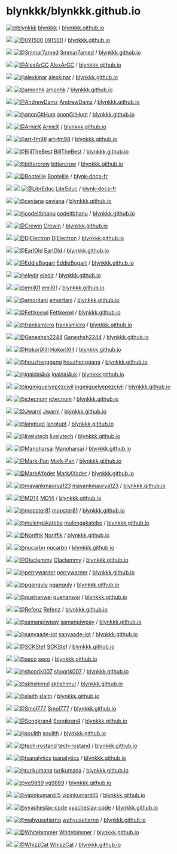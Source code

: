# blynkkk/blynkkk.github.io

[![@blynkkk](https://avatars3.githubusercontent.com/u/11541426?s=32&v=4)](https://github.com/blynkkk) [blynkkk](https://github.com/blynkkk) / [blynkkk.github.io]()

![](https://github.githubassets.com/images/modules/network/t.png) [![@091500](https://avatars1.githubusercontent.com/u/418832?s=32&v=4)](https://github.com/091500) [091500](https://github.com/091500) / [blynkkk.github.io](https://github.com/091500/blynkkk.github.io)

![](https://github.githubassets.com/images/modules/network/t.png) [![@3mmar7amed](https://avatars1.githubusercontent.com/u/45490495?s=32&v=4)](https://github.com/3mmar7amed) [3mmar7amed](https://github.com/3mmar7amed) / [blynkkk.github.io](https://github.com/3mmar7amed/blynkkk.github.io)

![](https://github.githubassets.com/images/modules/network/t.png) [![@AlexArGC](https://avatars3.githubusercontent.com/u/48761297?s=32&v=4)](https://github.com/AlexArGC) [AlexArGC](https://github.com/AlexArGC) / [blynkkk.github.io](https://github.com/AlexArGC/blynkkk.github.io)

![](https://github.githubassets.com/images/modules/network/t.png) [![@alexkipar](https://avatars2.githubusercontent.com/u/107899?s=32&v=4)](https://github.com/alexkipar) [alexkipar](https://github.com/alexkipar) / [blynkkk.github.io](https://github.com/alexkipar/blynkkk.github.io)

![](https://github.githubassets.com/images/modules/network/t.png) [![@amonhk](https://avatars3.githubusercontent.com/u/23211255?s=32&v=4)](https://github.com/amonhk) [amonhk](https://github.com/amonhk) / [blynkkk.github.io](https://github.com/amonhk/blynkkk.github.io)

![](https://github.githubassets.com/images/modules/network/t.png) [![@AndrewDamz](https://avatars3.githubusercontent.com/u/46534689?s=32&v=4)](https://github.com/AndrewDamz) [AndrewDamz](https://github.com/AndrewDamz) / [blynkkk.github.io](https://github.com/AndrewDamz/blynkkk.github.io)

![](https://github.githubassets.com/images/modules/network/t.png) [![@anonGitHum](https://avatars1.githubusercontent.com/u/14102967?s=32&v=4)](https://github.com/anonGitHum) [anonGitHum](https://github.com/anonGitHum) / [blynkkk.github.io](https://github.com/anonGitHum/blynkkk.github.io)

![](https://github.githubassets.com/images/modules/network/t.png) [![@ArnieX](https://avatars0.githubusercontent.com/u/2325116?s=32&v=4)](https://github.com/ArnieX) [ArnieX](https://github.com/ArnieX) / [blynkkk.github.io](https://github.com/ArnieX/blynkkk.github.io)

![](https://github.githubassets.com/images/modules/network/t.png) [![@art-fm98](https://avatars2.githubusercontent.com/u/40850614?s=32&v=4)](https://github.com/art-fm98) [art-fm98](https://github.com/art-fm98) / [blynkkk.github.io](https://github.com/art-fm98/blynkkk.github.io)

![](https://github.githubassets.com/images/modules/network/t.png) [![@BillTheBest](https://avatars3.githubusercontent.com/u/1173938?s=32&v=4)](https://github.com/BillTheBest) [BillTheBest](https://github.com/BillTheBest) / [blynkkk.github.io](https://github.com/BillTheBest/blynkkk.github.io)

![](https://github.githubassets.com/images/modules/network/t.png) [![@bittercrow](https://avatars2.githubusercontent.com/u/12152088?s=32&v=4)](https://github.com/bittercrow) [bittercrow](https://github.com/bittercrow) / [blynkkk.github.io](https://github.com/bittercrow/blynkkk.github.io)

![](https://github.githubassets.com/images/modules/network/t.png) [![@Booteille](https://avatars0.githubusercontent.com/u/2203721?s=32&v=4)](https://github.com/Booteille) [Booteille](https://github.com/Booteille) / [blynk-docs-fr](https://github.com/Booteille/blynk-docs-fr)

![](https://github.githubassets.com/images/modules/network/i.png) ![](https://github.githubassets.com/images/modules/network/l.png) [![@LibrEduc](https://avatars0.githubusercontent.com/u/33196220?s=32&v=4)](https://github.com/LibrEduc) [LibrEduc](https://github.com/LibrEduc) / [blynk-docs-fr](https://github.com/LibrEduc/blynk-docs-fr)

![](https://github.githubassets.com/images/modules/network/t.png) [![@ceviana](https://avatars3.githubusercontent.com/u/13856315?s=32&v=4)](https://github.com/ceviana) [ceviana](https://github.com/ceviana) / [blynkkk.github.io](https://github.com/ceviana/blynkkk.github.io)

![](https://github.githubassets.com/images/modules/network/t.png) [![@codeitbhanu](https://avatars3.githubusercontent.com/u/22428590?s=32&v=4)](https://github.com/codeitbhanu) [codeitbhanu](https://github.com/codeitbhanu) / [blynkkk.github.io](https://github.com/codeitbhanu/blynkkk.github.io)

![](https://github.githubassets.com/images/modules/network/t.png) [![@Crewin](https://avatars1.githubusercontent.com/u/25099719?s=32&v=4)](https://github.com/Crewin) [Crewin](https://github.com/Crewin) / [blynkkk.github.io](https://github.com/Crewin/blynkkk.github.io)

![](https://github.githubassets.com/images/modules/network/t.png) [![@DjElectron](https://avatars2.githubusercontent.com/u/58311735?s=32&v=4)](https://github.com/DjElectron) [DjElectron](https://github.com/DjElectron) / [blynkkk.github.io](https://github.com/DjElectron/blynkkk.github.io)

![](https://github.githubassets.com/images/modules/network/t.png) [![@EarlOld](https://avatars3.githubusercontent.com/u/24506752?s=32&v=4)](https://github.com/EarlOld) [EarlOld](https://github.com/EarlOld) / [blynkkk.github.io](https://github.com/EarlOld/blynkkk.github.io)

![](https://github.githubassets.com/images/modules/network/t.png) [![@EddieBogart](https://avatars3.githubusercontent.com/u/66404846?s=32&v=4)](https://github.com/EddieBogart) [EddieBogart](https://github.com/EddieBogart) / [blynkkk.github.io](https://github.com/EddieBogart/blynkkk.github.io)

![](https://github.githubassets.com/images/modules/network/t.png) [![@eledir](https://avatars1.githubusercontent.com/u/4344290?s=32&v=4)](https://github.com/eledir) [eledir](https://github.com/eledir) / [blynkkk.github.io](https://github.com/eledir/blynkkk.github.io)

![](https://github.githubassets.com/images/modules/network/t.png) [![@emil01](https://avatars2.githubusercontent.com/u/315038?s=32&v=4)](https://github.com/emil01) [emil01](https://github.com/emil01) / [blynkkk.github.io](https://github.com/emil01/blynkkk.github.io)

![](https://github.githubassets.com/images/modules/network/t.png) [![@emoritani](https://avatars3.githubusercontent.com/u/10086050?s=32&v=4)](https://github.com/emoritani) [emoritani](https://github.com/emoritani) / [blynkkk.github.io](https://github.com/emoritani/blynkkk.github.io)

![](https://github.githubassets.com/images/modules/network/t.png) [![@Fettkeewl](https://avatars1.githubusercontent.com/u/25577040?s=32&v=4)](https://github.com/Fettkeewl) [Fettkeewl](https://github.com/Fettkeewl) / [blynkkk.github.io](https://github.com/Fettkeewl/blynkkk.github.io)

![](https://github.githubassets.com/images/modules/network/t.png) [![@franksmicro](https://avatars3.githubusercontent.com/u/499151?s=32&v=4)](https://github.com/franksmicro) [franksmicro](https://github.com/franksmicro) / [blynkkk.github.io](https://github.com/franksmicro/blynkkk.github.io)

![](https://github.githubassets.com/images/modules/network/t.png) [![@Ganeshsh2244](https://avatars2.githubusercontent.com/u/52893635?s=32&v=4)](https://github.com/Ganeshsh2244) [Ganeshsh2244](https://github.com/Ganeshsh2244) / [blynkkk.github.io](https://github.com/Ganeshsh2244/blynkkk.github.io)

![](https://github.githubassets.com/images/modules/network/t.png) [![@HokoriXIII](https://avatars3.githubusercontent.com/u/3841066?s=32&v=4)](https://github.com/HokoriXIII) [HokoriXIII](https://github.com/HokoriXIII) / [blynkkk.github.io](https://github.com/HokoriXIII/blynkkk.github.io)

![](https://github.githubassets.com/images/modules/network/t.png) [![@houzhenggang](https://avatars2.githubusercontent.com/u/2803928?s=32&v=4)](https://github.com/houzhenggang) [houzhenggang](https://github.com/houzhenggang) / [blynkkk.github.io](https://github.com/houzhenggang/blynkkk.github.io)

![](https://github.githubassets.com/images/modules/network/t.png) [![@igaidai4uk](https://avatars3.githubusercontent.com/u/2185483?s=32&v=4)](https://github.com/igaidai4uk) [igaidai4uk](https://github.com/igaidai4uk) / [blynkkk.github.io](https://github.com/igaidai4uk/blynkkk.github.io)

![](https://github.githubassets.com/images/modules/network/t.png) [![@ingmiguelyepezcivil](https://avatars1.githubusercontent.com/u/61588404?s=32&v=4)](https://github.com/ingmiguelyepezcivil) [ingmiguelyepezcivil](https://github.com/ingmiguelyepezcivil) / [blynkkk.github.io](https://github.com/ingmiguelyepezcivil/blynkkk.github.io)

![](https://github.githubassets.com/images/modules/network/t.png) [![@jctecnum](https://avatars0.githubusercontent.com/u/48631580?s=32&v=4)](https://github.com/jctecnum) [jctecnum](https://github.com/jctecnum) / [blynkkk.github.io](https://github.com/jctecnum/blynkkk.github.io)

![](https://github.githubassets.com/images/modules/network/t.png) [![@Jwarni](https://avatars3.githubusercontent.com/u/3473622?s=32&v=4)](https://github.com/Jwarni) [Jwarni](https://github.com/Jwarni) / [blynkkk.github.io](https://github.com/Jwarni/blynkkk.github.io)

![](https://github.githubassets.com/images/modules/network/t.png) [![@langtupt](https://avatars3.githubusercontent.com/u/18097488?s=32&v=4)](https://github.com/langtupt) [langtupt](https://github.com/langtupt) / [blynkkk.github.io](https://github.com/langtupt/blynkkk.github.io)

![](https://github.githubassets.com/images/modules/network/t.png) [![@livelytech](https://avatars2.githubusercontent.com/u/58115111?s=32&v=4)](https://github.com/livelytech) [livelytech](https://github.com/livelytech) / [blynkkk.github.io](https://github.com/livelytech/blynkkk.github.io)

![](https://github.githubassets.com/images/modules/network/t.png) [![@Manoharsai](https://avatars1.githubusercontent.com/u/2752217?s=32&v=4)](https://github.com/Manoharsai) [Manoharsai](https://github.com/Manoharsai) / [blynkkk.github.io](https://github.com/Manoharsai/blynkkk.github.io)

![](https://github.githubassets.com/images/modules/network/t.png) [![@Mark-Pan](https://avatars3.githubusercontent.com/u/67413917?s=32&v=4)](https://github.com/Mark-Pan) [Mark-Pan](https://github.com/Mark-Pan) / [blynkkk.github.io](https://github.com/Mark-Pan/blynkkk.github.io)

![](https://github.githubassets.com/images/modules/network/t.png) [![@MarkAYoder](https://avatars3.githubusercontent.com/u/660054?s=32&v=4)](https://github.com/MarkAYoder) [MarkAYoder](https://github.com/MarkAYoder) / [blynkkk.github.io](https://github.com/MarkAYoder/blynkkk.github.io)

![](https://github.githubassets.com/images/modules/network/t.png) [![@mayankmaurya123](https://avatars1.githubusercontent.com/u/42763562?s=32&v=4)](https://github.com/mayankmaurya123) [mayankmaurya123](https://github.com/mayankmaurya123) / [blynkkk.github.io](https://github.com/mayankmaurya123/blynkkk.github.io)

![](https://github.githubassets.com/images/modules/network/t.png) [![@MD14](https://avatars2.githubusercontent.com/u/7752122?s=32&v=4)](https://github.com/MD14) [MD14](https://github.com/MD14) / [blynkkk.github.io](https://github.com/MD14/blynkkk.github.io)

![](https://github.githubassets.com/images/modules/network/t.png) [![@mopster81](https://avatars1.githubusercontent.com/u/60694641?s=32&v=4)](https://github.com/mopster81) [mopster81](https://github.com/mopster81) / [blynkkk.github.io](https://github.com/mopster81/blynkkk.github.io)

![](https://github.githubassets.com/images/modules/network/t.png) [![@mulengakatebe](https://avatars1.githubusercontent.com/u/517856?s=32&v=4)](https://github.com/mulengakatebe) [mulengakatebe](https://github.com/mulengakatebe) / [blynkkk.github.io](https://github.com/mulengakatebe/blynkkk.github.io)

![](https://github.githubassets.com/images/modules/network/t.png) [![@Noriffik](https://avatars3.githubusercontent.com/u/1632308?s=32&v=4)](https://github.com/Noriffik) [Noriffik](https://github.com/Noriffik) / [blynkkk.github.io](https://github.com/Noriffik/blynkkk.github.io)

![](https://github.githubassets.com/images/modules/network/t.png) [![@nucarbn](https://avatars1.githubusercontent.com/u/24677156?s=32&v=4)](https://github.com/nucarbn) [nucarbn](https://github.com/nucarbn) / [blynkkk.github.io](https://github.com/nucarbn/blynkkk.github.io)

![](https://github.githubassets.com/images/modules/network/t.png) [![@Olaclemmy](https://avatars1.githubusercontent.com/u/15816561?s=32&v=4)](https://github.com/Olaclemmy) [Olaclemmy](https://github.com/Olaclemmy) / [blynkkk.github.io](https://github.com/Olaclemmy/blynkkk.github.io)

![](https://github.githubassets.com/images/modules/network/t.png) [![@perrywarner](https://avatars2.githubusercontent.com/u/7812136?s=32&v=4)](https://github.com/perrywarner) [perrywarner](https://github.com/perrywarner) / [blynkkk.github.io](https://github.com/perrywarner/blynkkk.github.io)

![](https://github.githubassets.com/images/modules/network/t.png) [![@pganguly](https://avatars0.githubusercontent.com/u/12072626?s=32&v=4)](https://github.com/pganguly) [pganguly](https://github.com/pganguly) / [blynkkk.github.io](https://github.com/pganguly/blynkkk.github.io)

![](https://github.githubassets.com/images/modules/network/t.png) [![@quehanwei](https://avatars0.githubusercontent.com/u/1967943?s=32&v=4)](https://github.com/quehanwei) [quehanwei](https://github.com/quehanwei) / [blynkkk.github.io](https://github.com/quehanwei/blynkkk.github.io)

![](https://github.githubassets.com/images/modules/network/t.png) [![@Refenz](https://avatars2.githubusercontent.com/u/16590099?s=32&v=4)](https://github.com/Refenz) [Refenz](https://github.com/Refenz) / [blynkkk.github.io](https://github.com/Refenz/blynkkk.github.io)

![](https://github.githubassets.com/images/modules/network/t.png) [![@samanpiwpay](https://avatars0.githubusercontent.com/u/32676028?s=32&v=4)](https://github.com/samanpiwpay) [samanpiwpay](https://github.com/samanpiwpay) / [blynkkk.github.io](https://github.com/samanpiwpay/blynkkk.github.io)

![](https://github.githubassets.com/images/modules/network/t.png) [![@sanyaade-iot](https://avatars1.githubusercontent.com/u/7230207?s=32&v=4)](https://github.com/sanyaade-iot) [sanyaade-iot](https://github.com/sanyaade-iot) / [blynkkk.github.io](https://github.com/sanyaade-iot/blynkkk.github.io)

![](https://github.githubassets.com/images/modules/network/t.png) [![@SCKStef](https://avatars0.githubusercontent.com/u/3851625?s=32&v=4)](https://github.com/SCKStef) [SCKStef](https://github.com/SCKStef) / [blynkkk.github.io](https://github.com/SCKStef/blynkkk.github.io)

![](https://github.githubassets.com/images/modules/network/t.png) [![@seco](https://avatars2.githubusercontent.com/u/629386?s=32&v=4)](https://github.com/seco) [seco](https://github.com/seco) / [blynkkk.github.io](https://github.com/seco/blynkkk.github.io)

![](https://github.githubassets.com/images/modules/network/t.png) [![@shoorik007](https://avatars0.githubusercontent.com/u/31213414?s=32&v=4)](https://github.com/shoorik007) [shoorik007](https://github.com/shoorik007) / [blynkkk.github.io](https://github.com/shoorik007/blynkkk.github.io)

![](https://github.githubassets.com/images/modules/network/t.png) [![@skhshimul](https://avatars3.githubusercontent.com/u/54437831?s=32&v=4)](https://github.com/skhshimul) [skhshimul](https://github.com/skhshimul) / [blynkkk.github.io](https://github.com/skhshimul/blynkkk.github.io)

![](https://github.githubassets.com/images/modules/network/t.png) [![@slaith](https://avatars2.githubusercontent.com/u/1351947?s=32&v=4)](https://github.com/slaith) [slaith](https://github.com/slaith) / [blynkkk.github.io](https://github.com/slaith/blynkkk.github.io)

![](https://github.githubassets.com/images/modules/network/t.png) [![@Smol777](https://avatars1.githubusercontent.com/u/35020360?s=32&v=4)](https://github.com/Smol777) [Smol777](https://github.com/Smol777) / [blynkkk.github.io](https://github.com/Smol777/blynkkk.github.io)

![](https://github.githubassets.com/images/modules/network/t.png) [![@Songkran4](https://avatars3.githubusercontent.com/u/65441525?s=32&v=4)](https://github.com/Songkran4) [Songkran4](https://github.com/Songkran4) / [blynkkk.github.io](https://github.com/Songkran4/blynkkk.github.io)

![](https://github.githubassets.com/images/modules/network/t.png) [![@soulith](https://avatars2.githubusercontent.com/u/42127728?s=32&v=4)](https://github.com/soulith) [soulith](https://github.com/soulith) / [blynkkk.github.io](https://github.com/soulith/blynkkk.github.io)

![](https://github.githubassets.com/images/modules/network/t.png) [![@tech-rostand](https://avatars1.githubusercontent.com/u/30441214?s=32&v=4)](https://github.com/tech-rostand) [tech-rostand](https://github.com/tech-rostand) / [blynkkk.github.io](https://github.com/tech-rostand/blynkkk.github.io)

![](https://github.githubassets.com/images/modules/network/t.png) [![@tsanalytics](https://avatars1.githubusercontent.com/u/13785036?s=32&v=4)](https://github.com/tsanalytics) [tsanalytics](https://github.com/tsanalytics) / [blynkkk.github.io](https://github.com/tsanalytics/blynkkk.github.io)

![](https://github.githubassets.com/images/modules/network/t.png) [![@turikumana](https://avatars0.githubusercontent.com/u/57685029?s=32&v=4)](https://github.com/turikumana) [turikumana](https://github.com/turikumana) / [blynkkk.github.io](https://github.com/turikumana/blynkkk.github.io)

![](https://github.githubassets.com/images/modules/network/t.png) [![@vg9889](https://avatars3.githubusercontent.com/u/25285266?s=32&v=4)](https://github.com/vg9889) [vg9889](https://github.com/vg9889) / [blynkkk.github.io](https://github.com/vg9889/blynkkk.github.io)

![](https://github.githubassets.com/images/modules/network/t.png) [![@vipinkumardil5](https://avatars0.githubusercontent.com/u/62417657?s=32&v=4)](https://github.com/vipinkumardil5) [vipinkumardil5](https://github.com/vipinkumardil5) / [blynkkk.github.io](https://github.com/vipinkumardil5/blynkkk.github.io)

![](https://github.githubassets.com/images/modules/network/t.png) [![@vyacheslav-code](https://avatars2.githubusercontent.com/u/30864886?s=32&v=4)](https://github.com/vyacheslav-code) [vyacheslav-code](https://github.com/vyacheslav-code) / [blynkkk.github.io](https://github.com/vyacheslav-code/blynkkk.github.io)

![](https://github.githubassets.com/images/modules/network/t.png) [![@wahyusetiarno](https://avatars0.githubusercontent.com/u/49818005?s=32&v=4)](https://github.com/wahyusetiarno) [wahyusetiarno](https://github.com/wahyusetiarno) / [blynkkk.github.io](https://github.com/wahyusetiarno/blynkkk.github.io)

![](https://github.githubassets.com/images/modules/network/t.png) [![@Whitebimmer](https://avatars2.githubusercontent.com/u/26184082?s=32&v=4)](https://github.com/Whitebimmer) [Whitebimmer](https://github.com/Whitebimmer) / [blynkkk.github.io](https://github.com/Whitebimmer/blynkkk.github.io)

![](https://github.githubassets.com/images/modules/network/l.png) [![@WhizzCat](https://avatars0.githubusercontent.com/u/17166886?s=32&v=4)](https://github.com/WhizzCat) [WhizzCat](https://github.com/WhizzCat) / [blynkkk.github.io](https://github.com/WhizzCat/blynkkk.github.io)

